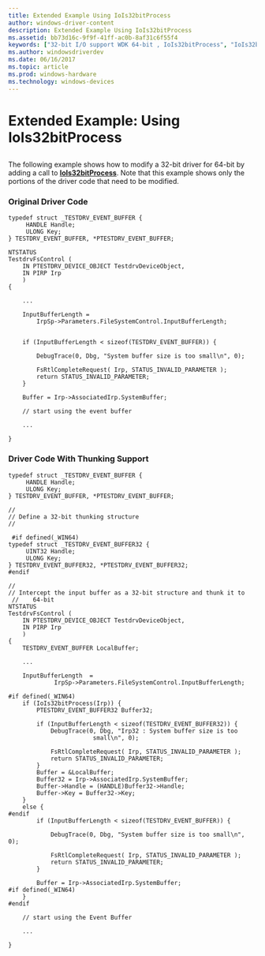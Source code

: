 ```yaml
---
title: Extended Example Using IoIs32bitProcess
author: windows-driver-content
description: Extended Example Using IoIs32bitProcess
ms.assetid: bb73d16c-9f9f-41ff-ac0b-8af31c6f55f4
keywords: ["32-bit I/O support WDK 64-bit , IoIs32bitProcess", "IoIs32bitProcess"]
ms.author: windowsdriverdev
ms.date: 06/16/2017
ms.topic: article
ms.prod: windows-hardware
ms.technology: windows-devices
---
```


# Extended Example: Using IoIs32bitProcess


## <a href="" id="ddk-extended-example-using-iois32bitprocess-kg"></a>


The following example shows how to modify a 32-bit driver for 64-bit by adding a call to [**IoIs32bitProcess**](https://msdn.microsoft.com/library/windows/hardware/ff549372). Note that this example shows only the portions of the driver code that need to be modified.

### Original Driver Code

```
typedef struct _TESTDRV_EVENT_BUFFER {
     HANDLE Handle;
     ULONG Key;
} TESTDRV_EVENT_BUFFER, *PTESTDRV_EVENT_BUFFER;

NTSTATUS
TestdrvFsControl (
    IN PTESTDRV_DEVICE_OBJECT TestdrvDeviceObject,
    IN PIRP Irp
    )
{

    ...

    InputBufferLength = 
        IrpSp->Parameters.FileSystemControl.InputBufferLength;
 

    if (InputBufferLength < sizeof(TESTDRV_EVENT_BUFFER)) {

        DebugTrace(0, Dbg, "System buffer size is too small\n", 0);

        FsRtlCompleteRequest( Irp, STATUS_INVALID_PARAMETER );
        return STATUS_INVALID_PARAMETER;
    }

    Buffer = Irp->AssociatedIrp.SystemBuffer;
 
    // start using the event buffer

    ...

}
```

### Driver Code With Thunking Support

```
typedef struct _TESTDRV_EVENT_BUFFER {
     HANDLE Handle;
     ULONG Key;
} TESTDRV_EVENT_BUFFER, *PTESTDRV_EVENT_BUFFER;

//
// Define a 32-bit thunking structure 
//

 #if defined(_WIN64)
typedef struct _TESTDRV_EVENT_BUFFER32 {
     UINT32 Handle;
     ULONG Key;
} TESTDRV_EVENT_BUFFER32, *PTESTDRV_EVENT_BUFFER32;
#endif

//
// Intercept the input buffer as a 32-bit structure and thunk it to 
 //    64-bit
NTSTATUS
TestdrvFsControl (
    IN PTESTDRV_DEVICE_OBJECT TestdrvDeviceObject,
    IN PIRP Irp
    )
{
    TESTDRV_EVENT_BUFFER LocalBuffer;

    ...

    InputBufferLength  =                             
             IrpSp->Parameters.FileSystemControl.InputBufferLength;
 
#if defined(_WIN64)
    if (IoIs32bitProcess(Irp)) {
        PTESTDRV_EVENT_BUFFER32 Buffer32;

        if (InputBufferLength < sizeof(TESTDRV_EVENT_BUFFER32)) {
            DebugTrace(0, Dbg, "Irp32 : System buffer size is too
                        small\n", 0);

            FsRtlCompleteRequest( Irp, STATUS_INVALID_PARAMETER );
            return STATUS_INVALID_PARAMETER;
        }
        Buffer = &LocalBuffer;
        Buffer32 = Irp->AssociatedIrp.SystemBuffer;
        Buffer->Handle = (HANDLE)Buffer32->Handle;
        Buffer->Key = Buffer32->Key;
    }
    else {
#endif
        if (InputBufferLength < sizeof(TESTDRV_EVENT_BUFFER)) {

            DebugTrace(0, Dbg, "System buffer size is too small\n", 0);

            FsRtlCompleteRequest( Irp, STATUS_INVALID_PARAMETER );
            return STATUS_INVALID_PARAMETER;
        }

        Buffer = Irp->AssociatedIrp.SystemBuffer;
#if defined(_WIN64)
    }
#endif
 
    // start using the Event Buffer

    ...

}
```

 

 




